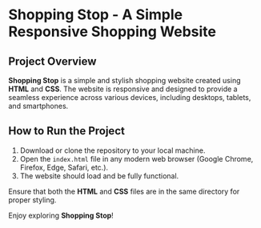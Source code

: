 # Shopping Stop - A Simple Responsive Shopping Website

## Project Overview
**Shopping Stop** is a simple and stylish shopping website created using **HTML** and **CSS**. The website is responsive and designed to provide a seamless experience across various devices, including desktops, tablets, and smartphones. 


## How to Run the Project
1. Download or clone the repository to your local machine.
2. Open the `index.html` file in any modern web browser (Google Chrome, Firefox, Edge, Safari, etc.).
4. The website should load and be fully functional. 

Ensure that both the **HTML** and **CSS** files are in the same directory for proper styling.

Enjoy exploring **Shopping Stop**!
